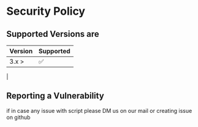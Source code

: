 # Security Policy

## Supported Versions are 


| Version | Supported          |
| ------- | ------------------ |
| 3.x  >  | :white_check_mark: |
| 
## Reporting a Vulnerability


if in case any issue with script please DM us on 
our mail or creating issue on github 

